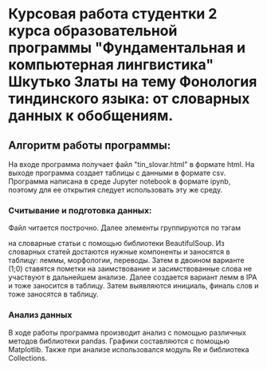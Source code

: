 # Курсовая работа студентки 2 курса образовательной программы "Фундаментальная и компьютерная лингвистика" Шкутько Златы на тему Фонология тиндинского языка: от словарных данных к обобщениям.
## Алгоритм работы программы:
На входе программа получает файл "tin_slovar.html" в формате html.
На выходе программа создает таблицы с данными в формате csv.
Программа написана в среде Jupyter notebook в формате ipynb, поэтому для ее открытия следует использовать эту же среду.
### Считывание и подготовка данных:
Файл читается построчно. Далее элементы группируются по тэгам <p> на словарные статьи с помощью библиотеки BeautifulSoup. Из словарных статей достаются нужные компоненты и заносятся в таблицу: леммы, морфологии, переводы. Затем в двоином варианте (1;0) ставятся пометки на заимствование и засимствованные слова не участвуют в дальнейшем анализе. Далее создается вариант лемм в IPA и тоже заносится в таблицу. 3атем выявляются инициаль, финаль слов и тоже заносятся в таблицу.
### Анализ данных
В ходе работы программа производит анализ с помощью различных методов библиотеки pandas. Графики составляются с помощью Matplotlib. Также при анализе использовался модуль Re и библиотека Collections.
